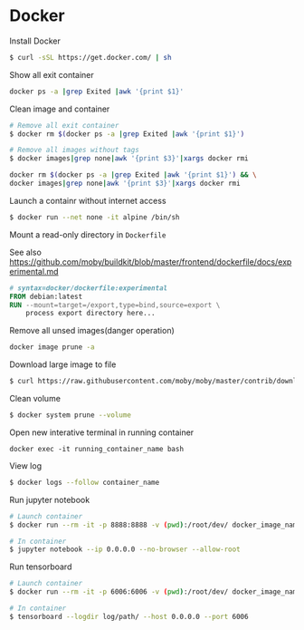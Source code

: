 # Docker

Install Docker
```bash
$ curl -sSL https://get.docker.com/ | sh
```

Show all exit container
```bash
docker ps -a |grep Exited |awk '{print $1}'
```

Clean image and container
```bash
# Remove all exit container
$ docker rm $(docker ps -a |grep Exited |awk '{print $1}')

# Remove all images without tags
$ docker images|grep none|awk '{print $3}'|xargs docker rmi
```
```bash
docker rm $(docker ps -a |grep Exited |awk '{print $1}') && \
docker images|grep none|awk '{print $3}'|xargs docker rmi
```

Launch a containr without internet access
```bash
$ docker run --net none -it alpine /bin/sh
```

Mount a read-only directory in `Dockerfile`

See also https://github.com/moby/buildkit/blob/master/frontend/dockerfile/docs/experimental.md
```Dockerfile
# syntax=docker/dockerfile:experimental
FROM debian:latest
RUN --mount=target=/export,type=bind,source=export \
    process export directory here...
```

Remove all unsed images(danger operation)
```bash
docker image prune -a
```

Download large image to file
```bash
$ curl https://raw.githubusercontent.com/moby/moby/master/contrib/download-frozen-image-v2.sh | 
```

Clean volume
```bash
$ docker system prune --volume
```

Open new interative terminal in running container
```
docker exec -it running_container_name bash
```

View log
```bash
$ docker logs --follow container_name
```

Run jupyter notebook
```bash
# Launch container
$ docker run --rm -it -p 8888:8888 -v (pwd):/root/dev/ docker_image_name

# In container
$ jupyter notebook --ip 0.0.0.0 --no-browser --allow-root
```

Run tensorboard
```bash
# Launch container
$ docker run --rm -it -p 6006:6006 -v (pwd):/root/dev/ docker_image_name

# In container
$ tensorboard --logdir log/path/ --host 0.0.0.0 --port 6006
```
